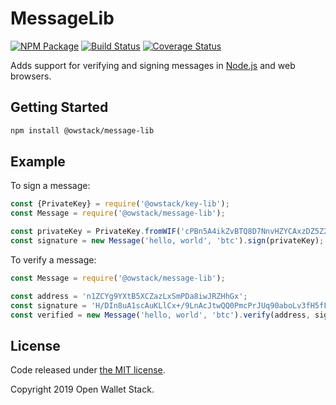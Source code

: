 MessageLib
=======

[![NPM Package](https://img.shields.io/npm/v/@owstack/message-lib.svg?style=flat-square)](https://www.npmjs.org/package/@owstack/message-lib)
[![Build Status](https://img.shields.io/travis/com/owstack/message-lib.svg?branch=master&style=flat-square)](https://travis-ci.com/owstack/message-lib)
[![Coverage Status](https://img.shields.io/coveralls/owstack/message-lib.svg?style=flat-square)](https://coveralls.io/r/owstack/message-lib)

Adds support for verifying and signing messages in [Node.js](http://nodejs.org/) and web browsers.

## Getting Started

```sh
npm install @owstack/message-lib
```

## Example
To sign a message:

```javascript
const {PrivateKey} = require('@owstack/key-lib');
const Message = require('@owstack/message-lib');

const privateKey = PrivateKey.fromWIF('cPBn5A4ikZvBTQ8D7NnvHZYCAxzDZ5Z2TSGW2LkyPiLxqYaJPBW4');
const signature = new Message('hello, world', 'btc').sign(privateKey);
```

To verify a message:

```javascript
const Message = require('@owstack/message-lib');

const address = 'n1ZCYg9YXtB5XCZazLxSmPDa8iwJRZHhGx';
const signature = 'H/DIn8uA1scAuKLlCx+/9LnAcJtwQQ0PmcPrJUq90aboLv3fH5fFvY+vmbfOSFEtGarznYli6ShPr9RXwY9UrIY=';
const verified = new Message('hello, world', 'btc').verify(address, signature);
```

## License

Code released under [the MIT license](https://github.com/owstack/message-lib/blob/master/LICENSE).

Copyright 2019 Open Wallet Stack.
